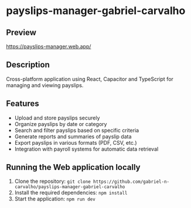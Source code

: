 # payslips-manager-gabriel-carvalho

## Preview

https://payslips-manager.web.app/

## Description

Cross-platform application using React, Capacitor and TypeScript for managing and
viewing payslips.

## Features

- Upload and store payslips securely
- Organize payslips by date or category
- Search and filter payslips based on specific criteria
- Generate reports and summaries of payslip data
- Export payslips in various formats (PDF, CSV, etc.)
- Integration with payroll systems for automatic data retrieval

## Running the Web application locally

1. Clone the repository: `git clone https://github.com/gabriel-n-carvalho/payslips-manager-gabriel-carvalho`
2. Install the required dependencies: `npm install`
3. Start the application: `npm run dev`

